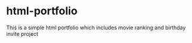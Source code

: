 # html-portfolio
This is a simple html portfolio which includes movie ranking and birthday invite project 
